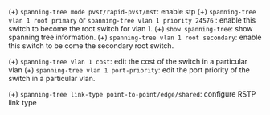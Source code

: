 (+) `spanning-tree mode pvst/rapid-pvst/mst`: enable stp
(+) `spanning-tree vlan 1 root primary` or `spanning-tree vlan 1 priority 24576` : enable this switch to become the root switch for vlan 1.
(+) `show spanning-tree`: show spanning tree information.
(+) `spanning-tree vlan 1 root secondary`: enable this switch to be come the secondary root switch.

(+) `spanning-tree vlan 1 cost`: edit the cost of the switch in a particular vlan
(+) `spanning-tree vlan 1 port-priority`: edit the port priority of the switch in a particular vlan.

(+) `spanning-tree link-type point-to-point/edge/shared`: configure RSTP link type